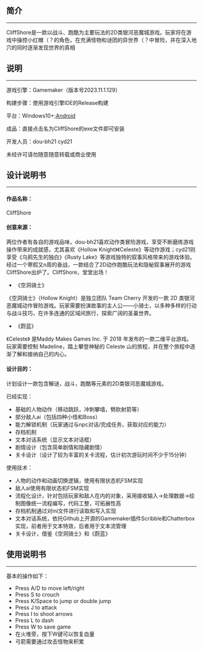 ## 简介

------

CliffShore是一款以战斗、跑酷为主要玩法的2D类银河恶魔城游戏。玩家将在游戏中操控小红帽（？的角色，在充满怪物和谜团的异世界（？中冒险，并在深入地穴的同时逐渐发现世界的真相

## 说明

------

游戏引擎：Gamemaker（版本号2023.11.1.129）

构建步骤：使用游戏引擎IDE的Release构建

平台：Windows10+;[Android](https://github.com/Doooboooh/CliffShore_Android)

成品：直接点击名为CliffShore的exe文件即可安装

开发人员：dou-bh21 cyd21

未经许可请勿随意随意转载或商业使用

## 设计说明书

------

#### 作品名称：

CliffShore

#### 创意来源：

两位作者有各自的游戏品味，dou-bh21喜欢动作类冒险游戏，享受不断磨练游戏操作带来的成就感，尤其喜欢《Hollow Knight》《Celeste》等动作游戏；cyd21则享受《乌鸦先生的独白》《Rusty Lake》等游戏独特的叙事风格带来的游戏体验。经过一个寒假又n周的奋战，一款结合了2D动作跑酷玩法和隐秘叙事展开的游戏CliffShore出炉了。CliffShore，堂堂出场！

- 《空洞骑士》

《空洞骑士》（Hollow Knight）是独立团队 Team Cherry 开发的一款 2D 类银河恶魔城动作冒险游戏。玩家需要扮演故事的主人公——小骑士，以多种多样的行动与战斗技巧，在许多连通的区域间旅行，探索广阔的圣巢世界。

- 《蔚蓝》

《Celeste》 是Maddy Makes Games Inc. 于 2018 年发布的一款二维平台游戏。玩家需要控制 Madeline，踏上攀登神秘的 Celeste 山的旅程，并在整个旅程中逐渐了解和接纳自己的内心。

#### 设计目的：

计划设计一款包含解谜，战斗，跑酷等元素的2D类银河恶魔城游戏。

已经实现：

- 基础的人物动作（移动跳跃，冲刺攀墙，劈砍射箭等）
- 部分敌人ai（包括四种小怪和Boss）
- 能力解锁机制（玩家通过与npc对话/完成任务，获取对应的能力）
- 存档机制
- 文本对话系统（显示文本对话框）
- 剧情设计（包含简单剧情和隐藏剧情）
- 关卡设计（设计了较为丰富的关卡流程，估计初次游玩时间不少于15分钟）

使用技术：

- 人物的动作和动画切换逻辑，使用有限状态机FSM实现
- 敌人ai使用有限状态机FSM实现
- 流程化设计，针对包括玩家和敌人在内的对象，采用接收输入→处理数据→绘制图像统一流程编写，代码工整，可拓展性高
- 存档机制通过对ini文件进行读取和写入实现
- 文本对话系统，依托Github上开源的Gamemaker插件Scribble和Chatterbox实现，前者用于文本特效，后者用于文本流管理
- 关卡设计，借鉴《空洞骑士》和《蔚蓝》

## 使用说明书

------

基本的操作如下：

- Press A/D to move left/right 
- Press S to crouch 
- Press K/Space to jump or double jump 
- Press J to attack 
- Press I to shoot arrows
- Press L to dash
- Press W to save game
- 在火堆旁，按下W键可以恢复血量
- 弓箭需要通过攻击怪物来积累
